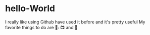 # hello-World
I really like using Github have used it before and it's pretty useful
My favorite things to do are 🎲: 📺 and 🎹
